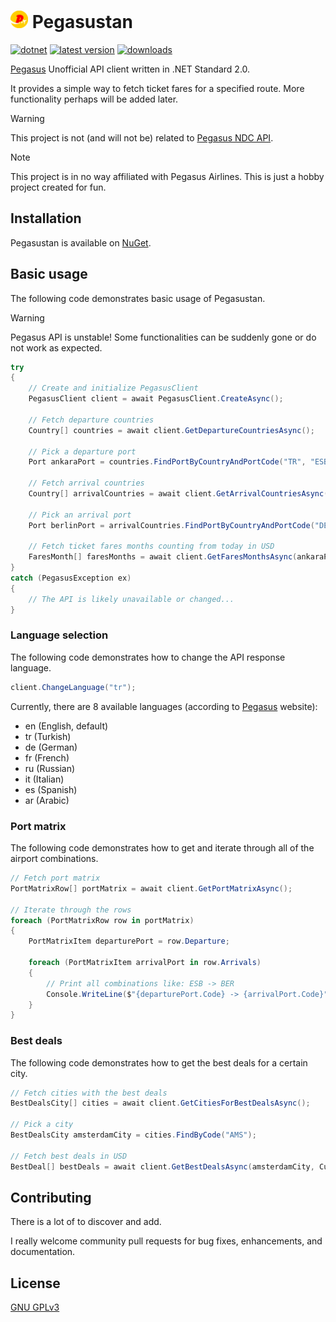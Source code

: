# <img alt="✈️" src="./Pegasustan/icon.png" width="28"/> Pegasustan
[![dotnet](https://img.shields.io/badge/-.NET%20Standard%202.0-5C2D91?style=for-the-badge)](https://dotnet.microsoft.com/) [![latest version](https://img.shields.io/nuget/v/Pegasustan?style=for-the-badge)](https://www.nuget.org/packages/Pegasustan) [![downloads](https://img.shields.io/nuget/dt/Pegasustan?style=for-the-badge)](https://www.nuget.org/packages/Pegasustan)

[Pegasus](https://www.flypgs.com/) Unofficial API client written in .NET Standard 2.0.

It provides a simple way to fetch ticket fares for a specified route. More functionality perhaps will be added later.

> [!Warning]
> This project is not (and will not be) related to [Pegasus NDC API](https://devportal.flypgs.com/).

> [!Note]
> This project is in no way affiliated with Pegasus Airlines. This is just a hobby project created for fun.

## Installation
Pegasustan is available on [NuGet](https://www.nuget.org/packages/Pegasustan).

## Basic usage
The following code demonstrates basic usage of Pegasustan.

> [!Warning]
> Pegasus API is unstable! Some functionalities can be suddenly gone or do not work as expected.

```csharp
try 
{
    // Create and initialize PegasusClient
    PegasusClient client = await PegasusClient.CreateAsync();
    
    // Fetch departure countries
    Country[] countries = await client.GetDepartureCountriesAsync();
    
    // Pick a departure port
    Port ankaraPort = countries.FindPortByCountryAndPortCode("TR", "ESB");
    
    // Fetch arrival countries
    Country[] arrivalCountries = await client.GetArrivalCountriesAsync(ankaraPort);
    
    // Pick an arrival port
    Port berlinPort = arrivalCountries.FindPortByCountryAndPortCode("DE", "BER");
    
    // Fetch ticket fares months counting from today in USD
    FaresMonth[] faresMonths = await client.GetFaresMonthsAsync(ankaraPort, berlinPort, DateTime.Today.ToUniversalTime(), Currency.Dollar);
}
catch (PegasusException ex)
{
    // The API is likely unavailable or changed...
}
```

### Language selection
The following code demonstrates how to change the API response language.

```csharp
client.ChangeLanguage("tr");
```

Currently, there are 8 available languages (according to [Pegasus](https://www.flypgs.com/) website):
- en (English, default)
- tr (Turkish)
- de (German)
- fr (French)
- ru (Russian)
- it (Italian)
- es (Spanish)
- ar (Arabic)

### Port matrix
The following code demonstrates how to get and iterate through all of the airport combinations.

```csharp
// Fetch port matrix
PortMatrixRow[] portMatrix = await client.GetPortMatrixAsync();

// Iterate through the rows
foreach (PortMatrixRow row in portMatrix)
{
    PortMatrixItem departurePort = row.Departure;

    foreach (PortMatrixItem arrivalPort in row.Arrivals)
    {
        // Print all combinations like: ESB -> BER
        Console.WriteLine($"{departurePort.Code} -> {arrivalPort.Code}");
    }
}
```

### Best deals
The following code demonstrates how to get the best deals for a certain city.

```csharp
// Fetch cities with the best deals
BestDealsCity[] cities = await client.GetCitiesForBestDealsAsync();

// Pick a city
BestDealsCity amsterdamCity = cities.FindByCode("AMS");

// Fetch best deals in USD
BestDeal[] bestDeals = await client.GetBestDealsAsync(amsterdamCity, Currency.Dollar);
```

## Contributing
There is a lot of to discover and add.

I really welcome community pull requests for bug fixes, enhancements, and documentation.

## License
[GNU GPLv3](LICENSE.txt)
